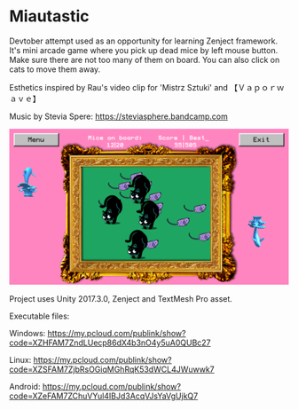 # Miautastic

Devtober attempt used as an opportunity for learning Zenject framework. It's mini arcade game where you pick up dead mice by left mouse button. Make sure there are not too many of them on board. You can also click on cats to move them away. 

Esthetics inspired by Rau's video clip for 'Mistrz Sztuki' and 【﻿Ｖａｐｏｒｗａｖｅ】 

Music by Stevia Spere:
https://steviasphere.bandcamp.com 

![alt text](screenshots/mrau.png "mrau")

Project uses Unity 2017.3.0, Zenject and TextMesh Pro asset.

Executable files:

Windows: 
https://my.pcloud.com/publink/show?code=XZHFAM7ZndLUecp86dX4b3nO4y5uA0QUBc27

Linux:
https://my.pcloud.com/publink/show?code=XZSFAM7ZjbRsOGiqMGhRqK53dWCL4JWuwwk7

Android:
https://my.pcloud.com/publink/show?code=XZeFAM7ZChuVYul4IBJd3AcqVJsYaVgUjkQ7